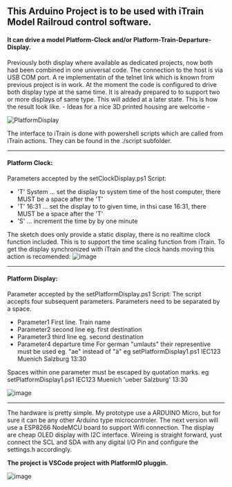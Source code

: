 ## This Arduino Project is to be used with iTrain Model Railroud control software. 
#### It can drive a model Platform-Clock and/or Platform-Train-Departure-Display.
Previously both display where available as dedicated projects, now both had been combined in one universal code.
The connection to the host is via USB COM port. A re implementatin of the telnet link which is known from previous project is in work.
At the moment the code is configured to drive both display type at the same time. It is already prepared to to support two or more displays of same type. This will added at a later state.
This is how the result look like. - Ideas for a nice 3D printed housing are welcome - 

![PlatformDisplay](https://user-images.githubusercontent.com/10500682/143893848-ba484191-0319-47d4-91c9-c8e92d3ffb47.jpg)

The interface to iTrain is done with powershell scripts which are called from iTrain actions. 
They can be found in the ./script subfolder.
***
#### Platform Clock:
Parameters accepted by the setClockDisplay.ps1 Script:
* 'T' System   	... set the display to system time of the host computer, there MUST be a space after the 'T'
* 'T' 16:31    	... set the display to to given time, in thsi case 16:31, there MUST be a space after the 'T'
* 'S' 			... increment the time by by one minute

The sketch does only provide a static display, there is no realtime clock function included. 
This is to support the time scaling function from iTrain. 
To get the display synchronized with iTrain and the clock hands moving this action is recomended:
![image](https://user-images.githubusercontent.com/10500682/143782704-4e0a0537-3001-4f7e-9f89-4edbaf517cba.png)
***
#### Platform Display:
Parameter accepted by the setPlatformDisplay.ps1 Script:
The script accepts four subsequent parameters. Parameters need to be separated by a space. 
* Parameter1 First line. Train name
* Parameter2 second line eg. first destination
* Parameter3 third line eg. second destination
* Parameter4 departure time
For german "umlauts" their representive must be used eg. "ae" instead of "ä"
eg setPlatformDisplay1.ps1 IEC123 Muenich Salzburg 13:30

Spaces within one parameter must be escaped by quotation marks.
eg setPlatformDisplay1.ps1 IEC123 Muenich 'ueber Salzburg' 13:30

![image](https://user-images.githubusercontent.com/10500682/143779301-96a357a8-8333-43ef-9490-4cd121c700d1.png)
***
The hardware is pretty simple. My prototype use a ARDUINO Micro, but for sure it can be any other Arduino type microcontroler.
The next version will use a ESP8266 NodeMCU board to support Wifi connection. The display are cheap OLED display with I2C interface. 
Wireing is straight forward, yust connect the SCL and SDA with any digital I/O Pin and configure the settings.h accordingly.


**The project is VSCode project with PlatformIO pluggin.**


![image](https://user-images.githubusercontent.com/10500682/144753805-d6ae1f81-f1c7-48d2-8a89-039faec08f1a.png)


